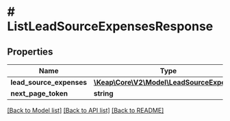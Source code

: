 # # ListLeadSourceExpensesResponse

## Properties

Name | Type | Description | Notes
------------ | ------------- | ------------- | -------------
**lead_source_expenses** | [**\Keap\Core\V2\Model\LeadSourceExpense[]**](LeadSourceExpense.md) |  | [optional]
**next_page_token** | **string** |  | [optional]

[[Back to Model list]](../../README.md#models) [[Back to API list]](../../README.md#endpoints) [[Back to README]](../../README.md)
